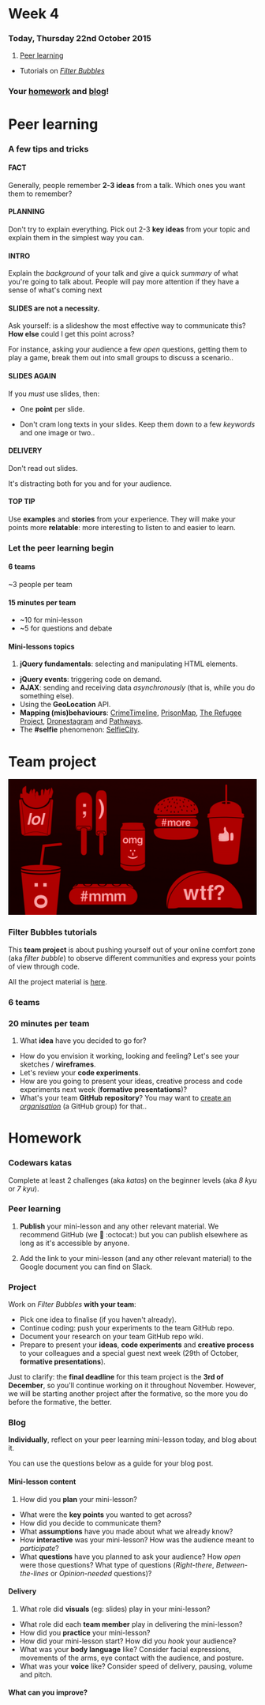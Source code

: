 # Week 4

### Today, Thursday 22nd October 2015

1. [Peer learning](#peer-learning)
* Tutorials on [*Filter Bubbles*](#team-project)

### Your [homework](#homework) and [blog](#blog)!


# Peer learning

### A few tips and tricks

#### **FACT** 

Generally, people remember **2-3 ideas** from a talk. Which ones you want them to remember? 

#### **PLANNING** 

Don't try to explain everything. Pick out 2-3 **key ideas** from your topic and explain them in the simplest way you can. 

#### **INTRO** 

Explain the *background* of your talk and give a quick *summary* of what you're going to talk about. People will pay more attention if they have a sense of what's coming next

#### **SLIDES** are not a necessity. 

Ask yourself: is a slideshow the most effective way to communicate this? **How else** could I get this point across?
	
For instance, asking your audience a few *open* questions, getting them to play a game, break them out into small groups to discuss a scenario..

#### **SLIDES AGAIN**	 

If you *must* use slides, then:
	
* One **point** per slide.
	
* Don't cram long texts in your slides. Keep them down to a few *keywords* and one image or two..

#### **DELIVERY** 

Don't read out slides. 

It's distracting both for you and for your audience.

#### **TOP TIP** 

Use **examples** and **stories** from your experience. They will make your points more **relatable**: more interesting to listen to and easier to learn.

### Let the peer learning begin

#### 6 teams

~3 people per team 

#### 15 minutes per team

* ~10 for mini-lesson 
* ~5 for questions and debate

#### Mini-lessons topics

1. **jQuery fundamentals**: selecting and manipulating HTML elements. 
* **jQuery events**: triggering code on demand.
* **AJAX**: sending and receiving data *asynchronously* (that is, while you do something else).
* Using the **GeoLocation** API.
* **Mapping (mis)behaviours**: [CrimeTimeline](http://crimetimeline.io), [PrisonMap](http://prisonmap.com/about), [The Refugee Project](http://www.therefugeeproject.org), [Dronestagram](http://shorttermmemoryloss.com/portfolio/project/dronestagram/) and [Pathways](http://www.nationalgeographic.com/pathways). 
* The **#selfie** phenomenon: [SelfieCity](http://selfiecity.net).


# Team project

![](../../projects/filter-bubbles/assets/junk-food-analogy.png)

### Filter Bubbles tutorials

This **team project** is about pushing yourself out of your online comfort zone (aka *filter bubble*) to observe different communities and express your points of view through code.

All the project material is [here](../../projects/filter-bubbles).

### 6 teams

### 20 minutes per team

1. What **idea** have you decided to go for?
* How do you envision it working, looking and feeling? Let's see your sketches / **wireframes**.
* Let's review your **code experiments**. 
* How are you going to present your ideas, creative process and code experiments next week (**formative presentations**)?
* What's your team **GitHub repository**? You may want to [create an *organisation*](https://github.com/organizations/new) (a GitHub group) for that.. 


# Homework

### Codewars katas

Complete at least 2 challenges (aka *katas*) on the beginner levels (aka *8 kyu* or *7 kyu*).

### Peer learning

1. **Publish** your mini-lesson and any other relevant material. We recommend GitHub (we :green_heart: :octocat:) but you can publish elsewhere as long as it's accessible by anyone.

2. Add the link to your mini-lesson (and any other relevant material) to the Google document you can find on Slack.

### Project 

Work on *Filter Bubbles* **with your team**:

* Pick one idea to finalise (if you haven't already).
* Continue coding: push your experiments to the team GitHub repo.
* Document your research on your team GitHub repo wiki.
* Prepare to present your **ideas**, **code experiments** and **creative process** to your colleagues and a special guest next week (29th of October, **formative presentations**).

Just to clarify: the **final deadline** for this team project is the **3rd of December**, so you'll continue working on it throughout November. However, we will be starting another project after the formative, so the more you do before the formative, the better.

### Blog 

**Individually**, reflect on your peer learning mini-lesson today, and blog about it.

You can use the questions below as a guide for your blog post.

#### Mini-lesson **content**   
	
1. How did you **plan** your mini-lesson?
* What were the **key points** you wanted to get across?
* How did you decide to communicate them?
* What **assumptions** have you made about what we already know?
* How **interactive** was your mini-lesson? How was the audience meant to *participate*? 
* What **questions** have you planned to ask your audience? How *open* were those questions? What type of questions (*Right-there*, *Between-the-lines* or *Opinion-needed* questions)?
	
#### **Delivery**
	
1. What role did **visuals** (eg: slides) play in your mini-lesson?
* What role did each **team member** play in delivering the mini-lesson? 
* How did you **practice** your mini-lesson?
* How did your mini-lesson start? How did you *hook* your audience?
* What was your **body language** like? Consider facial expressions, movements of the arms, eye contact with the audience, and posture.
* What was your **voice** like? Consider speed of delivery, pausing, volume and pitch.

#### What can you **improve**?

